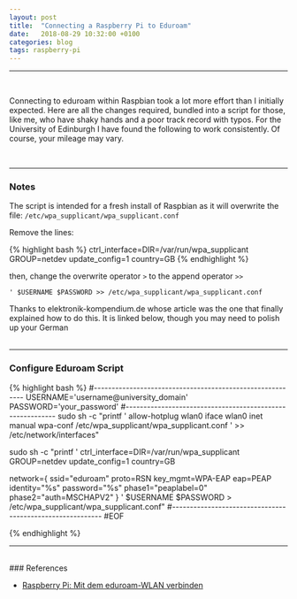 ```yaml
---
layout: post
title:  "Connecting a Raspberry Pi to Eduroam"
date:   2018-08-29 10:32:00 +0100
categories: blog
tags: raspberry-pi
---
```

***
<br />
<p><span class="firstcharacter">C</span>onnecting to eduroam within Raspbian took a lot more effort than I initially expected. Here are all the changes required, bundled into a script for those, like me, who have shaky hands and a poor track record with typos. For the University of Edinburgh I have found the following to work consistently. Of course, your mileage may vary.</p><br>

***
### Notes

The script is intended for a fresh install of Raspbian as it will overwrite the file: `/etc/wpa_supplicant/wpa_supplicant.conf`

Remove the lines:

{% highlight bash %}
ctrl_interface=DIR=/var/run/wpa_supplicant GROUP=netdev
update_config=1
country=GB
{% endhighlight %}

then, change the overwrite operator `>` to the append operator `>>`

`' $USERNAME $PASSWORD >> /etc/wpa_supplicant/wpa_supplicant.conf`

Thanks to elektronik-kompendium.de whose article was the one that finally explained how to do this. It is linked below, though you may need to polish up your German
<br><br>

***
### Configure Eduroam Script

{% highlight bash %}
#----------------------------------------------------------
USERNAME='username@university_domain'
PASSWORD='your_password'
#----------------------------------------------------------
sudo sh -c "printf '
allow-hotplug wlan0
iface wlan0 inet manual
wpa-conf /etc/wpa_supplicant/wpa_supplicant.conf
' >> /etc/network/interfaces"

sudo sh -c "printf '
ctrl_interface=DIR=/var/run/wpa_supplicant GROUP=netdev
update_config=1
country=GB

network={
   ssid="eduroam"
   proto=RSN
   key_mgmt=WPA-EAP
   eap=PEAP
   identity="%s"
   password="%s"
   phase1="peaplabel=0"
   phase2="auth=MSCHAPV2"
}
' $USERNAME $PASSWORD > /etc/wpa_supplicant/wpa_supplicant.conf"
#----------------------------------------------------------
#EOF

{% endhighlight %}

***
<br />
### References

* [Raspberry Pi: Mit dem eduroam-WLAN verbinden](https://www.elektronik-kompendium.de/sites/raspberry-pi/2205191.htm)
